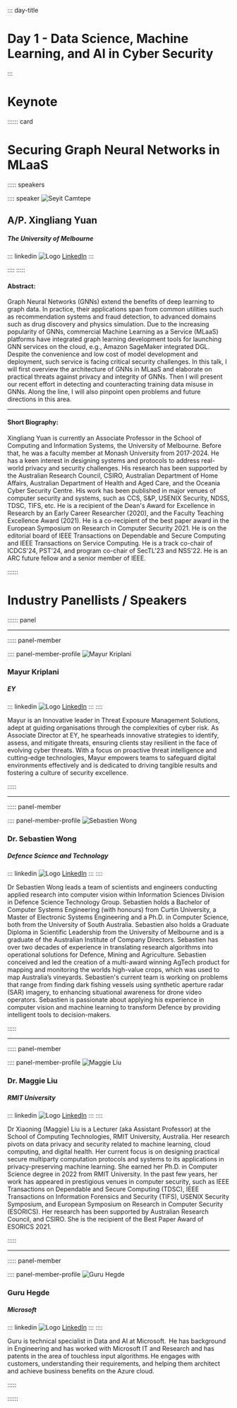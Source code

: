 ::: day-title
# Day 1 - Data Science, Machine Learning, and AI in Cyber Security
:::


# Keynote
:::::: card


# Securing Graph Neural Networks in MLaaS

::::: speakers

:::: speaker
![Seyit Camtepe](./media/Speech/KeyNote/Xingliang%20Yuan.jpg)

## A/P. Xingliang Yuan

##### The University of Melbourne

::: linkedin
![Logo](./media/LinkedIn.png) [LinkedIn](https://www.linkedin.com/in/xlyuan/)
:::

::::
:::::

#### Abstract:

Graph Neural Networks (GNNs) extend the benefits of deep learning to graph data. In practice, their applications span from common utilities such as recommendation systems and fraud detection, to advanced domains such as drug discovery and physics simulation. Due to the increasing popularity of GNNs, commercial Machine Learning as a Service (MLaaS) platforms have integrated graph learning development tools for launching GNN services on the cloud, e.g., Amazon SageMaker integrated DGL. Despite the convenience and low cost of model development and deployment, such service is facing critical security challenges. In this talk, I will first overview the architecture of GNNs in MLaaS and elaborate on practical threats against privacy and integrity of GNNs. Then I will present our recent effort in detecting and counteracting training data misuse in GNNs. Along the line, I will also pinpoint open problems and future directions in this area. 

---

#### Short Biography:

Xingliang Yuan is currently an Associate Professor in the School of Computing and Information Systems, the University of Melbourne. Before that, he was a faculty member at Monash University from 2017-2024. He has a keen interest in designing systems and protocols to address real-world privacy and security challenges. His research has been supported by the Australian Research Council, CSIRO, Australian Department of Home Affairs, Australian Department of Health and Aged Care, and the Oceania Cyber Security Centre. His work has been published in major venues of computer security and systems, such as CCS, S&P, USENIX Security, NDSS, TDSC, TIFS, etc. He is a recipient of the Dean's Award for Excellence in Research by an Early Career Researcher (2020), and the Faculty Teaching Excellence Award (2021). He is a co-recipient of the best paper award in the European Symposium on Research in Computer Security 2021. He is on the editorial board of IEEE Transactions on Dependable and Secure Computing and IEEE Transactions on Service Computing. He is a track co-chair of ICDCS'24, PST'24, and program co-chair of SecTL'23 and NSS'22. He is an ARC future fellow and a senior member of IEEE. 


::::::

# Industry Panellists / Speakers
:::::: panel

---

::::: panel-member

:::: panel-member-profile
![Mayur Kriplani](./media/Speech/Panel/Mayur%20Kriplani.jpg)

### Mayur Kriplani

##### EY

::: linkedin
![Logo](./media/LinkedIn.png) [LinkedIn](https://www.linkedin.com/in/mayur-kriplani/)
:::
::::

Mayur is an Innovative leader in Threat Exposure Management Solutions, adept at guiding organisations through the complexities of cyber risk. As Associate Director at EY, he spearheads innovative strategies to identify, assess, and mitigate threats, ensuring clients stay resilient in the face of evolving cyber threats. With a focus on proactive threat intelligence and cutting-edge technologies, Mayur empowers teams to safeguard digital environments effectively and is dedicated to driving tangible results and fostering a culture of security excellence.


:::::

---

::::: panel-member

:::: panel-member-profile
![Sebastien Wong](./media/Speech/Panel/Sebastien%20Wong.jpg)

### Dr. Sebastien Wong

##### Defence Science and Technology

::: linkedin
![Logo](./media/LinkedIn.png) [LinkedIn](https://www.linkedin.com/in/sebastien-wong-5ba874109/)
:::
::::

Dr Sebastien Wong leads a team of scientists and engineers conducting applied research into computer vision within Information Sciences Division in Defence Science Technology Group. Sebastien holds a Bachelor of Computer Systems Engineering (with honours) from Curtin University, a Master of Electronic Systems Engineering and a Ph.D. in Computer Science, both from the University of South Australia. Sebastien also holds a Graduate Diploma in Scientific Leadership from the University of Melbourne and is a graduate of the Australian Institute of Company Directors. Sebastien has over two decades of experience in translating research algorithms into operational solutions for Defence, Mining and Agriculture. Sebastien conceived and led the creation of a multi-award winning AgTech product for mapping and monitoring the worlds high-value crops, which was used to map Australia’s vineyards. Sebastien's current team is working on problems that range from finding dark fishing vessels using synthetic aperture radar (SAR) imagery, to enhancing situational awareness for drone video operators. Sebastien is passionate about applying his experience in computer vision and machine learning to transform Defence by providing intelligent tools to decision-makers.


:::::

---

::::: panel-member

:::: panel-member-profile
![Maggie Liu](./media/Speech/Panel/Maggie%20Liu.jpg)

### Dr. Maggie Liu

##### RMIT University

::: linkedin
![Logo](./media/LinkedIn.png) [LinkedIn](https://www.linkedin.com/in/xiaoning-maggie-liu-79777316a/)
:::
::::

Dr Xiaoning (Maggie) Liu is a Lecturer (aka Assistant Professor) at the School of Computing Technologies, RMIT University, Australia. Her research pivots on data privacy and security related to machine learning, cloud computing, and digital health. Her current focus is on designing practical secure multiparty computation protocols and systems to its applications in privacy-preserving machine learning. She earned her Ph.D. in Computer Science degree in 2022 from RMIT University. In the past few years, her work has appeared in prestigious venues in computer security, such as IEEE Transactions on Dependable and Secure Computing (TDSC), IEEE Transactions on Information Forensics and Security (TIFS), USENIX Security Symposium, and European Symposium on Research in Computer Security (ESORICS). Her research has been supported by Australian Research Council, and CSIRO. She is the recipient of the Best Paper Award of ESORICS 2021.

:::::

---

::::: panel-member

:::: panel-member-profile
![Guru Hegde](./media/Speech/Panel/Guru%20Hegde.png)

### Guru Hegde

##### Microsoft

::: linkedin
![Logo](./media/LinkedIn.png) [LinkedIn](https://www.linkedin.com/in/guruhegde/)
:::
::::

Guru is technical specialist in Data and AI at Microsoft.  He has background in Engineering and has worked with Microsoft IT and Research and has patents in the area of touchless input algorithms. He engages with customers, understanding their requirements, and helping them architect and achieve business benefits on the Azure cloud.   

:::::

::::::



